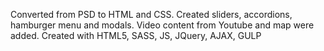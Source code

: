 Converted from PSD to HTML and CSS. Created sliders, accordions, hamburger menu and modals. Video content from Youtube and map were added. Created with HTML5, SASS, JS, JQuery, AJAX, GULP
